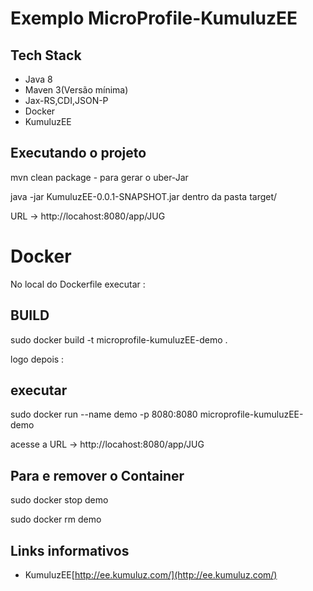 # Exemplo MicroProfile-KumuluzEE

## Tech Stack
* Java 8
* Maven 3(Versão mínima)
* Jax-RS,CDI,JSON-P 
* Docker
* KumuluzEE

## Executando o projeto

mvn clean package  - para gerar o uber-Jar

java -jar KumuluzEE-0.0.1-SNAPSHOT.jar dentro da pasta target/

URL -> http://locahost:8080/app/JUG

# Docker

No local do Dockerfile executar :

## BUILD 

sudo docker build -t microprofile-kumuluzEE-demo . 

logo depois :

## executar

sudo docker run --name demo -p 8080:8080 microprofile-kumuluzEE-demo

acesse a URL -> http://locahost:8080/app/JUG

## Para e remover o Container

sudo docker stop demo

sudo docker rm demo

## Links informativos

* KumuluzEE[http://ee.kumuluz.com/](http://ee.kumuluz.com/)
